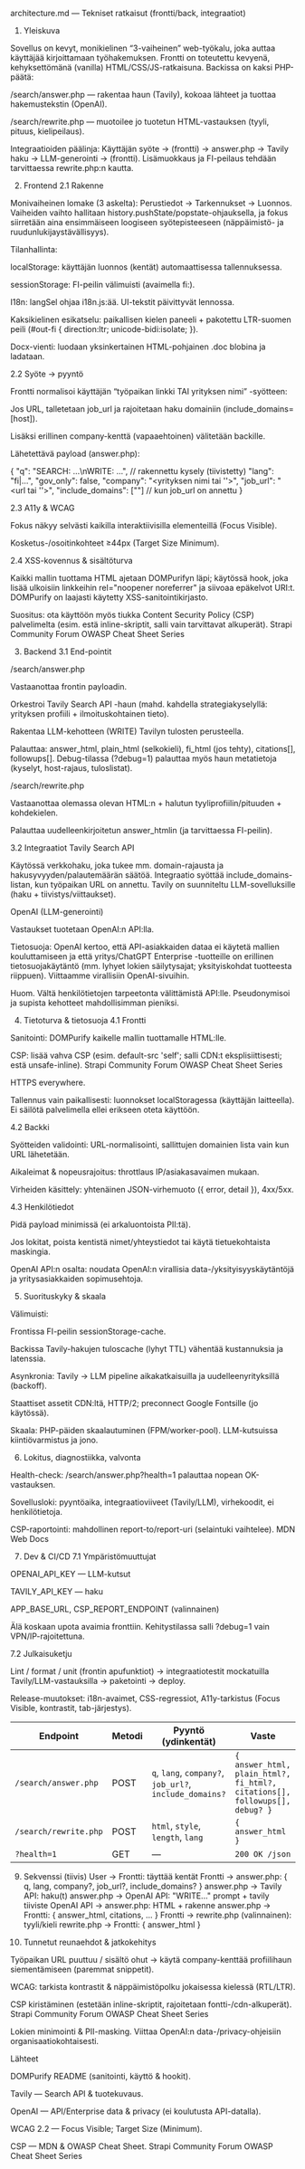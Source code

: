 architecture.md — Tekniset ratkaisut (frontti/back, integraatiot)
1) Yleiskuva

Sovellus on kevyt, monikielinen “3-vaiheinen” web-työkalu, joka auttaa käyttäjää kirjoittamaan työhakemuksen.
Frontti on toteutettu kevyenä, kehyksettömänä (vanilla) HTML/CSS/JS-ratkaisuna. Backissa on kaksi PHP-päätä:

/search/answer.php — rakentaa haun (Tavily), kokoaa lähteet ja tuottaa hakemustekstin (OpenAI).

/search/rewrite.php — muotoilee jo tuotetun HTML-vastauksen (tyyli, pituus, kielipeilaus).

Integraatioiden päälinja: Käyttäjän syöte → (frontti) → answer.php → Tavily haku → LLM-generointi → (frontti).
Lisämuokkaus ja FI-peilaus tehdään tarvittaessa rewrite.php:n kautta.

2) Frontend
2.1 Rakenne

Monivaiheinen lomake (3 askelta): Perustiedot → Tarkennukset → Luonnos.
Vaiheiden vaihto hallitaan history.pushState/popstate-ohjauksella, ja fokus siirretään aina ensimmäiseen loogiseen syötepisteeseen (näppäimistö- ja ruudunlukijaystävällisyys).

Tilanhallinta:

localStorage: käyttäjän luonnos (kentät) automaattisessa tallennuksessa.

sessionStorage: FI-peilin välimuisti (avaimella fi:<hash>).

I18n: langSel ohjaa i18n.js:ää. UI-tekstit päivittyvät lennossa.

Kaksikielinen esikatselu: paikallisen kielen paneeli + pakotettu LTR-suomen peili (#out-fi { direction:ltr; unicode-bidi:isolate; }).

Docx-vienti: luodaan yksinkertainen HTML-pohjainen .doc blobina ja ladataan.

2.2 Syöte → pyyntö

Frontti normalisoi käyttäjän “työpaikan linkki TAI yrityksen nimi” -syötteen:

Jos URL, talletetaan job_url ja rajoitetaan haku domainiin (include_domains=[host]).

Lisäksi erillinen company-kenttä (vapaaehtoinen) välitetään backille.

Lähetettävä payload (answer.php):

{
  "q": "SEARCH: …\nWRITE: …",   // rakennettu kysely (tiivistetty)
  "lang": "fi|…",
  "gov_only": false,
  "company": "<yrityksen nimi tai ''>",
  "job_url": "<url tai ''>",
  "include_domains": ["<host>"] // kun job_url on annettu
}

2.3 A11y & WCAG

Fokus näkyy selvästi kaikilla interaktiivisilla elementeillä (Focus Visible).

Kosketus-/osoitinkohteet ≥44px (Target Size Minimum).

2.4 XSS-kovennus & sisältöturva

Kaikki mallin tuottama HTML ajetaan DOMPurifyn läpi; käytössä hook, joka lisää ulkoisiin linkkeihin rel="noopener noreferrer" ja siivoaa epäkelvot URI:t. DOMPurify on laajasti käytetty XSS-sanitointikirjasto.

Suositus: ota käyttöön myös tiukka Content Security Policy (CSP) palvelimelta (esim. estä inline-skriptit, salli vain tarvittavat alkuperät). 
Strapi Community Forum
OWASP Cheat Sheet Series

3) Backend
3.1 End-pointit

/search/answer.php

Vastaanottaa frontin payloadin.

Orkestroi Tavily Search API -haun (mahd. kahdella strategiakyselyllä: yrityksen profiili + ilmoituskohtainen tieto).

Rakentaa LLM-kehotteen (WRITE) Tavilyn tulosten perusteella.

Palauttaa: answer_html, plain_html (selkokieli), fi_html (jos tehty), citations[], followups[].
Debug-tilassa (?debug=1) palauttaa myös haun metatietoja (kyselyt, host-rajaus, tuloslistat).

/search/rewrite.php

Vastaanottaa olemassa olevan HTML:n + halutun tyyliprofiilin/pituuden + kohdekielen.

Palauttaa uudelleenkirjoitetun answer_htmlin (ja tarvittaessa FI-peilin).

3.2 Integraatiot
Tavily Search API

Käytössä verkkohaku, joka tukee mm. domain-rajausta ja hakusyvyyden/palautemäärän säätöä. Integraatio syöttää include_domains-listan, kun työpaikan URL on annettu. Tavily on suunniteltu LLM-sovelluksille (haku + tiivistys/viittaukset).

OpenAI (LLM-generointi)

Vastaukset tuotetaan OpenAI:n API:lla.

Tietosuoja: OpenAI kertoo, että API-asiakkaiden dataa ei käytetä mallien kouluttamiseen ja että yritys/ChatGPT Enterprise -tuotteille on erillinen tietosuojakäytäntö (mm. lyhyet lokien säilytysajat; yksityiskohdat tuotteesta riippuen). Viittaamme virallisiin OpenAI-sivuihin.

Huom. Vältä henkilötietojen tarpeetonta välittämistä API:lle. Pseudonymisoi ja supista kehotteet mahdollisimman pieniksi.

4) Tietoturva & tietosuoja
4.1 Frontti

Sanitointi: DOMPurify kaikelle mallin tuottamalle HTML:lle.

CSP: lisää vahva CSP (esim. default-src 'self'; salli CDN:t eksplisiittisesti; estä unsafe-inline). 
Strapi Community Forum
OWASP Cheat Sheet Series

HTTPS everywhere.

Tallennus vain paikallisesti: luonnokset localStoragessa (käyttäjän laitteella). Ei säilötä palvelimella ellei erikseen oteta käyttöön.

4.2 Backki

Syötteiden validointi: URL-normalisointi, sallittujen domainien lista vain kun URL lähetetään.

Aikaleimat & nopeusrajoitus: throttlaus IP/asiakasavaimen mukaan.

Virheiden käsittely: yhtenäinen JSON-virhemuoto ({ error, detail }), 4xx/5xx.

4.3 Henkilötiedot

Pidä payload minimissä (ei arkaluontoista PII:tä).

Jos lokitat, poista kentistä nimet/yhteystiedot tai käytä tietuekohtaista maskingia.

OpenAI API:n osalta: noudata OpenAI:n virallisia data-/yksityisyyskäytäntöjä ja yritysasiakkaiden sopimusehtoja.

5) Suorituskyky & skaala

Välimuisti:

Frontissa FI-peilin sessionStorage-cache.

Backissa Tavily-hakujen tuloscache (lyhyt TTL) vähentää kustannuksia ja latenssia.

Asynkronia: Tavily → LLM pipeline aikakatkaisuilla ja uudelleenyrityksillä (backoff).

Staattiset assetit CDN:ltä, HTTP/2; preconnect Google Fontsille (jo käytössä).

Skaala: PHP-päiden skaalautuminen (FPM/worker-pool). LLM-kutsuissa kiintiövarmistus ja jono.

6) Lokitus, diagnostiikka, valvonta

Health-check: /search/answer.php?health=1 palauttaa nopean OK-vastauksen.

Sovellusloki: pyyntöaika, integraatioviiveet (Tavily/LLM), virhekoodit, ei henkilötietoja.

CSP-raportointi: mahdollinen report-to/report-uri (selaintuki vaihtelee). 
MDN Web Docs

7) Dev & CI/CD
7.1 Ympäristömuuttujat

OPENAI_API_KEY — LLM-kutsut

TAVILY_API_KEY — haku

APP_BASE_URL, CSP_REPORT_ENDPOINT (valinnainen)

Älä koskaan upota avaimia fronttiin. Kehitystilassa salli ?debug=1 vain VPN/IP-rajoitettuna.

7.2 Julkaisuketju

Lint / format / unit (frontin apufunktiot) → integraatiotestit mockatuilla Tavily/LLM-vastauksilla → paketointi → deploy.

Release-muutokset: i18n-avaimet, CSS-regressiot, A11y-tarkistus (Focus Visible, kontrastit, tab-järjestys).

| Endpoint              | Metodi | Pyyntö (ydinkentät)                                     | Vaste                                                                      |
| --------------------- | ------ | ------------------------------------------------------- | -------------------------------------------------------------------------- |
| `/search/answer.php`  | POST   | `q`, `lang`, `company?`, `job_url?`, `include_domains?` | `{ answer_html, plain_html?, fi_html?, citations[], followups[], debug? }` |
| `/search/rewrite.php` | POST   | `html`, `style`, `length`, `lang`                       | `{ answer_html }`                                                          |
| `?health=1`           | GET    | —                                                       | `200 OK /json`                                                             |


9) Sekvenssi (tiivis)
User → Frontti: täyttää kentät
Frontti → answer.php: { q, lang, company?, job_url?, include_domains? }
answer.php → Tavily API: haku(t)
answer.php → OpenAI API: "WRITE..." prompt + tavily tiiviste
OpenAI API → answer.php: HTML + rakenne
answer.php → Frontti: { answer_html, citations, ... }
Frontti → rewrite.php (valinnainen): tyyli/kieli
rewrite.php → Frontti: { answer_html }

10) Tunnetut reunaehdot & jatkokehitys

Työpaikan URL puuttuu / sisältö ohut → käytä company-kenttää profiilihaun siementämiseen (paremmat snippetit).

WCAG: tarkista kontrastit & näppäimistöpolku jokaisessa kielessä (RTL/LTR).

CSP kiristäminen (estetään inline-skriptit, rajoitetaan fontti-/cdn-alkuperät). 
Strapi Community Forum
OWASP Cheat Sheet Series

Lokien minimointi & PII-masking. Viittaa OpenAI:n data-/privacy-ohjeisiin organisaatiokohtaisesti.

Lähteet

DOMPurify README (sanitointi, käyttö & hookit).

Tavily — Search API & tuotekuvaus.

OpenAI — API/Enterprise data & privacy (ei koulutusta API-datalla).

WCAG 2.2 — Focus Visible; Target Size (Minimum).

CSP — MDN & OWASP Cheat Sheet. 
Strapi Community Forum
OWASP Cheat Sheet Series